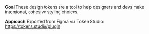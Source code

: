 **Goal**
These design tokens are a tool to help designers and devs make intentional, cohesive styling choices. 

**Approach**
Exported from Figma via Token Studio: https://tokens.studio/plugin
